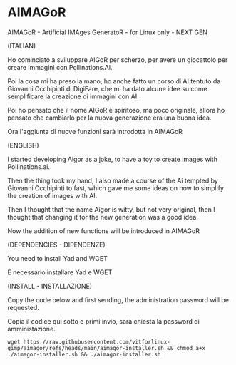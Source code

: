 # AIMAGoR
AIMAGoR - Artificial IMAges GeneratoR - for Linux only - NEXT GEN

(ITALIAN)

Ho cominciato a sviluppare AIGoR per scherzo, per avere un giocattolo per creare immagini con Pollinations.Ai.

Poi la cosa mi ha preso la mano, ho anche fatto un corso di AI tentuto da Giovanni Occhipinti di DigiFare, che mi ha dato alcune idee su come semplificare la creazione di immagini con AI.

Poi ho pensato che il nome AIGoR è spiritoso, ma poco originale, allora ho pensato che cambiarlo per la nuova generazione era una buona idea.

Ora l'aggiunta di nuove funzioni sarà introdotta in AIMAGoR

(ENGLISH)

I started developing Aigor as a joke, to have a toy to create images with Pollinations.ai.

Then the thing took my hand, I also made a course of the Ai tempted by Giovanni Occhipinti to fast, which gave me some ideas on how to simplify the creation of images with AI.

Then I thought that the name Aigor is witty, but not very original, then I thought that changing it for the new generation was a good idea.

Now the addition of new functions will be introduced in AIMAGoR


(DEPENDENCIES - DIPENDENZE)

You need to install Yad and WGET

È necessario installare Yad e WGET


(INSTALL - INSTALLAZIONE)

Copy the code below and first sending, the administration password will be requested.

Copia il codice qui sotto e primi invio, sarà chiesta la password di amministazione.


```
wget https://raw.githubusercontent.com/vitforlinux-gimp/aimagor/refs/heads/main/aimagor-installer.sh && chmod a+x ./aimagor-installer.sh && ./aimagor-installer.sh

```
